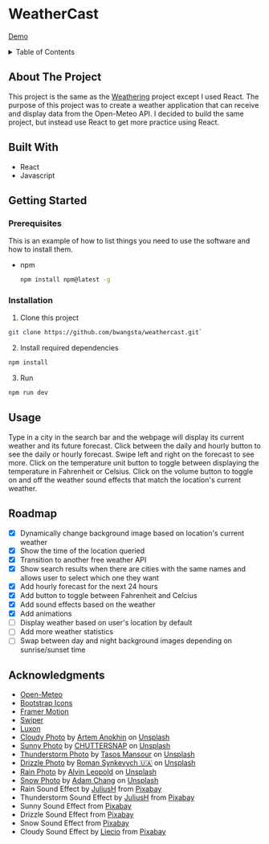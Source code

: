 # WeatherCast

[Demo](https://bwangsta.github.io/weathercast/)

<!-- TABLE OF CONTENTS -->
<details>
  <summary>Table of Contents</summary>
  <ol>
    <li>
      <a href="#about-the-project">About The Project</a>
      <ul>
        <li><a href="#built-with">Built With</a></li>
      </ul>
    </li>
    <li>
      <a href="#getting-started">Getting Started</a>
      <ul>
        <li><a href="#prerequisites">Prerequisites</a></li>
        <li><a href="#installation">Installation</a></li>
      </ul>
    </li>
    <li><a href="#usage">Usage</a></li>
    <li><a href="#roadmap">Roadmap</a></li>
    <li><a href="#acknowledgments">Acknowledgments</a></li>
  </ol>
</details>

<!-- ABOUT THE PROJECT -->

## About The Project

This project is the same as the [Weathering](https://github.com/bwangsta/weathering) project except I used React. The purpose of this project was to create a weather application that can receive and display data from the Open-Meteo API. I decided to build the same project, but instead use React to get more practice using React.

## Built With

- React
- Javascript

## Getting Started

### Prerequisites

This is an example of how to list things you need to use the software and how to install them.

- npm
  ```sh
  npm install npm@latest -g
  ```

### Installation

1. Clone this project

```sh
git clone https://github.com/bwangsta/weathercast.git`
```

2. Install required dependencies

```sh
npm install
```

3. Run

```sh
npm run dev
```

## Usage

Type in a city in the search bar and the webpage will display its current weather and its future forecast. Click between the daily and hourly button to see the daily or hourly forecast. Swipe left and right on the forecast to see more. Click on the temperature unit button to toggle between displaying the temperature in Fahrenheit or Celsius. Click on the volume button to toggle on and off the weather sound effects that match the location's current weather.

## Roadmap

- [x] Dynamically change background image based on location's current weather
- [x] Show the time of the location queried
- [x] Transition to another free weather API
- [x] Show search results when there are cities with the same names and allows user to select which one they want
- [x] Add hourly forecast for the next 24 hours
- [x] Add button to toggle between Fahrenheit and Celcius
- [x] Add sound effects based on the weather
- [x] Add animations
- [ ] Display weather based on user's location by default
- [ ] Add more weather statistics
- [ ] Swap between day and night background images depending on sunrise/sunset time

## Acknowledgments

- [Open-Meteo](https://open-meteo.com/)
- [Bootstrap Icons](https://icons.getbootstrap.com/)
- [Framer Motion](https://www.framer.com/motion/)
- [Swiper](https://swiperjs.com/)
- [Luxon](https://moment.github.io/luxon/#/)
- [Cloudy Photo](https://unsplash.com/photos/V4qjYCac7y8?utm_source=unsplash&utm_medium=referral&utm_content=creditCopyText) by [Artem Anokhin](https://unsplash.com/@atronyx?utm_source=unsplash&utm_medium=referral&utm_content=creditCopyText) on [Unsplash](https://unsplash.com/)
- [Sunny Photo](https://unsplash.com/photos/TSgwbumanuE?utm_source=unsplash&utm_medium=referral&utm_content=creditCopyText) by [CHUTTERSNAP](https://unsplash.com/@chuttersnap?utm_source=unsplash&utm_medium=referral&utm_content=creditCopyText) on [Unsplash](https://unsplash.com/)
- [Thunderstorm Photo](https://unsplash.com/images/nature/thunderstorm?utm_source=unsplash&utm_medium=referral&utm_content=creditCopyText) by [Tasos Mansour](https://unsplash.com/@mantasos?utm_source=unsplash&utm_medium=referral&utm_content=creditCopyText) on [Unsplash](https://unsplash.com/)
- [Drizzle Photo](https://unsplash.com/photos/qPvBmSvmohs?utm_source=unsplash&utm_medium=referral&utm_content=creditCopyText) by [Roman Synkevych 🇺🇦](https://unsplash.com/@synkevych?utm_source=unsplash&utm_medium=referral&utm_content=creditCopyText) on [Unsplash](https://unsplash.com/)
- [Rain Photo](https://unsplash.com/photos/cWM1ZOSUzU4?utm_source=unsplash&utm_medium=referral&utm_content=creditCopyText) by [Alvin Leopold](https://unsplash.com/@anleo?utm_source=unsplash&utm_medium=referral&utm_content=creditCopyText) on [Unsplash](https://unsplash.com/)
- [Snow Photo](https://unsplash.com/photos/IWenq-4JHqo?utm_source=unsplash&utm_medium=referral&utm_content=creditCopyText) by [Adam Chang](https://unsplash.com/@sametomorrow?utm_source=unsplash&utm_medium=referral&utm_content=creditCopyText) on [Unsplash](https://unsplash.com/)
- Rain Sound Effect by [JuliusH](https://pixabay.com/users/juliush-3921568/?utm_source=link-attribution&utm_medium=referral&utm_campaign=music&utm_content=8186) from [Pixabay](https://pixabay.com/sound-effects//?utm_source=link-attribution&utm_medium=referral&utm_campaign=music&utm_content=8186)
- Thunderstorm Sound Effect by [JuliusH](https://pixabay.com/users/juliush-3921568/?utm_source=link-attribution&utm_medium=referral&utm_campaign=music&utm_content=7803) from [Pixabay](https://pixabay.com/sound-effects//?utm_source=link-attribution&utm_medium=referral&utm_campaign=music&utm_content=7803)
- Sunny Sound Effect from [Pixabay](https://pixabay.com/sound-effects/?utm_source=link-attribution&utm_medium=referral&utm_campaign=music&utm_content=6771)
- Drizzle Sound Effect from [Pixabay](https://pixabay.com/sound-effects/?utm_source=link-attribution&utm_medium=referral&utm_campaign=music&utm_content=6704)
- Snow Sound Effect from [Pixabay]("https://pixabay.com/?utm_source=link-attribution&utm_medium=referral&utm_campaign=music&utm_content=6195")
- Cloudy Sound Effect by [Liecio](https://pixabay.com/users/liecio-3298866/?utm_source=link-attribution&utm_medium=referral&utm_campaign=music&utm_content=109590) from [Pixabay](https://pixabay.com/sound-effects//?utm_source=link-attribution&utm_medium=referral&utm_campaign=music&utm_content=109590)
